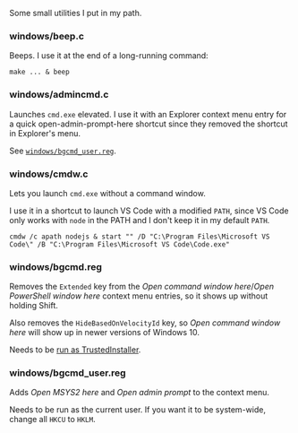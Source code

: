 Some small utilities I put in my path.

### windows/beep.c

Beeps. I use it at the end of a long-running command:

`make ... & beep`

### windows/admincmd.c

Launches `cmd.exe` elevated. I use it with an Explorer context menu entry for a quick open-admin-prompt-here shortcut since they removed the shortcut in Explorer's menu.

See [`windows/bgcmd_user.reg`](#windowsbgcmd_userreg).

### windows/cmdw.c

Lets you launch `cmd.exe` without a command window.

I use it in a shortcut to launch VS Code with a modified `PATH`, since VS Code only works with `node` in the PATH and I don't keep it in my default `PATH`.

`cmdw /c apath nodejs & start "" /D "C:\Program Files\Microsoft VS Code\" /B "C:\Program Files\Microsoft VS Code\Code.exe"`

### windows/bgcmd.reg

Removes the `Extended` key from the _Open command window here_/_Open PowerShell window here_ context menu entries, so it shows up without holding Shift.

Also removes the `HideBasedOnVelocityId` key, so _Open command window here_ will show up in newer versions of Windows 10.

Needs to be [run as TrustedInstaller](https://wj32.org/processhacker/forums/viewtopic.php?f=18&t=2407).

### windows/bgcmd_user.reg

Adds _Open MSYS2 here_ and _Open admin prompt_ to the context menu.

Needs to be run as the current user. If you want it to be system-wide, change all `HKCU` to `HKLM`.